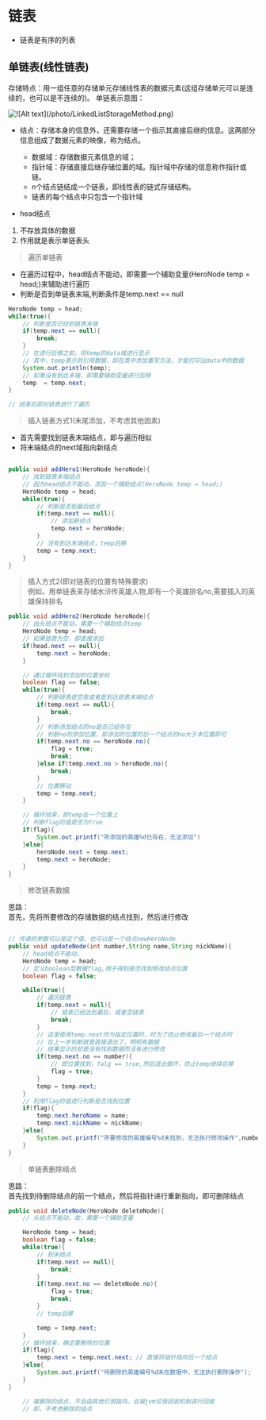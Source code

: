 # 链表

- 链表是有序的列表 

## 单链表(线性链表)

存储特点：用一组任意的存储单元存储线性表的数据元素(这组存储单元可以是连续的，也可以是不连续的)。
单链表示意图：

![!\[Alt text\](/photo/LinkedListStorageMethod.png)](photo/LinkedListStorageMethod.png)

- 结点：存储本身的信息外，还需要存储一个指示其直接后继的信息。这两部分信息组成了数据元素的映像，称为结点。
    - 数据域：存储数据元素信息的域；
    - 指针域：存储直接后继存储位置的域。指针域中存储的信息称作指针或链。
    - n个结点链结成一个链表，即线性表的链式存储结构。
    - 链表的每个结点中只包含一个指针域

- head结点
1. 不存放具体的数据
2. 作用就是表示单链表头


> 遍历单链表

- 在遍历过程中，head结点不能动，即需要一个辅助变量(HeroNode temp = head;)来辅助进行遍历
- 判断是否到单链表末端,判断条件是temp.next == null

```java
HeroNode temp = head;
while(true){
    // 判断是否已经到链表末端
    if(temp.next == null){
        break;
    }
    // 在进行后移之前，将temp的data域进行显示
    // 其中，temp表示的引用数据，即在类中添加重写方法，才能打印出data中的数据
    System.out.println(temp);   
    // 如果没有到达末端，即需要辅助变量进行后移
    temp  = temp.next;
}

// 结束后即对链表进行了遍历
```

> 插入链表方式1(末尾添加，不考虑其他因素)
- 首先需要找到链表末端结点，即与遍历相似
- 将末端结点的next域指向新结点
```java

public void addHero1(HeroNode heroNode){
    // 找到链表末端结点
    // 因为head结点不能动，添加一个辅助结点(HeroNode temp = head;)
    HeroNode temp = head;
    while(true){
        // 判断是否到最后结点
        if(temp.next == null){
            // 添加新结点
            temp.next = heroNode;
        }
        // 没有到达末端结点，temp后移
        temp = temp.next;
    }
}
```

> 插入方式2(即对链表的位置有特殊要求)  
例如，用单链表来存储水浒传英雄人物,即有一个英雄排名no,需要插入的英雄保持排名

```java
public void addHero2(HeroNode heroNode){
    // 由头结点不能动，需要一个辅助结点temp
    HeroNode temp = head;
    // 如果链表为空，即直接添加
    if(head.next == null){
        temp.next = heroNode;
    }

    // 通过循环找到添加的位置坐标
    boolean flag == false;
    while(true){
        // 判断链表是空表或者是到达链表末端结点
        if(temp.next == null){
            break;
        }
        // 判断添加结点的no是否已经存在
        // 判断no的添加位置，即添加的位置的后一个结点的no大于本位置即可
        if(temp.next.no == heroNode.no){
            flag = true;
            break;
        }else if(temp.next.no > heroNode.no){
            break;
        }
        // 位置移动
        temp = temp.next;
    }

    // 循环结束，即temp在一个位置上
    // 判断flag的值是否为true
    if(flag){
        System.out.printf("所添加的英雄%d已存在，无法添加")
    }else{
        heroNode.next = temp.next;
        temp.next = heroNode;
    }
}
```
> 修改链表数据

思路：   
首先，先将所要修改的存储数据的结点找到，然后进行修改

```java

// 传递的参数可以是这个值，也可以是一个结点newHeroNode
public void updateNode(int number,String name,String nickName){
    // head结点不能动，
    HeroNode temp = head;
    // 定义boolean型数据flag,用于得到是否找到修改结点位置
    boolean flag = false;

    while(true){
        // 遍历链表
        if(temp.next = null){
            // 链表已经达到最后，或者空链表
            break;
        }
        // 这里使用temp.next作为指定位置时，时为了防止修改最后一个结点时
        // 在上一步判断就是直接退出了，明明有数据
        // 结果显示的却是没有找到数据而没有进行修改
        if(temp.next.no == number){
            // 即位置找到，falg == true,然后退出循环，防止temp继续后移
            flag = true;
        }
        temp = temp.next;
    }
    // 利用flag的值进行判断是否找到位置
    if(flag){
        temp.next.heroName = name;
        temp.next.nickName = nickName;
    }else{
        System.out.printf("所要修改的英雄编号%d未找到，无法执行修改操作",number);
    }
}
```

> 单链表删除结点

思路：  
首先找到待删除结点的前一个结点，然后将指针进行重新指向，即可删除结点

```java
public void deleteNode(HeroNode deleteNode){
    // 头结点不能动，故，需要一个辅助变量

    HeroNode temp = head;
    boolean flag = false;
    while(true){
        // 到末结点
        if(temp.next == null){
            break;
        }
        if(temp.next.no == deleteNode.no){
            flag = true;
            break;
        }
        // temp后移

        temp = temp.next;
    }
    // 循环结束，确定要删除的位置
    if(flag){
        temp.next = temp.next.next; // 直接将指针指向后一个结点
    }else{
        System.out.printf("待删除的英雄编号%d未在数据中，无法执行删除操作");
    }
}

    // 被删除的结点，不会由其他引用指向，会被jvm垃圾回收机制进行回收
    // 即，不考虑删除的结点
```